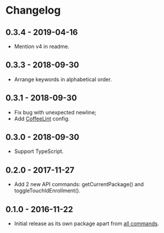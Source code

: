 # Changelog

## 0.3.4 - 2019-04-16

* Mention v4 in readme.

## 0.3.3 - 2018-09-30

* Arrange keywords in alphabetical order.

## 0.3.1 - 2018-09-30

* Fix bug with unexpected newline;
* Add [CoffeeLint](https://github.com/clutchski/coffeelint) config.

## 0.3.0 - 2018-09-30

* Support TypeScript.

## 0.2.0 - 2017-11-27

* Add 2 new API commands: getCurrentPackage() and toggleTouchIdEnrollment().

## 0.1.0 - 2016-11-22

* Initial release as its own package apart from [all commands](https://atom.io/packages/webdriverio-snippets).
